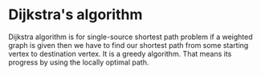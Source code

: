 # Dijkstra's algorithm
Dijkstra algorithm is for single-source shortest path problem if a weighted graph is given then we have to find our shortest path from some starting vertex to destination vertex. It is a greedy algorithm. That means its progress by using the locally optimal path.
